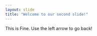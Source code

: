 ```yaml
---
layout: slide
title: "Welcome to our second slide!"
---
```

This is Fine.
Use the left arrow to go back!
